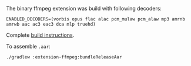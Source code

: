 The binary ffmpeg extension was build with following decoders:

```
ENABLED_DECODERS=(vorbis opus flac alac pcm_mulaw pcm_alaw mp3 amrnb amrwb aac ac3 eac3 dca mlp truehd)
```

Complete [build instructions](https://github.com/google/ExoPlayer/blob/r2.17.0/extensions/ffmpeg/README.md).

To assemble ``.aar``:

```
./gradlew :extension-ffmpeg:bundleReleaseAar
```
